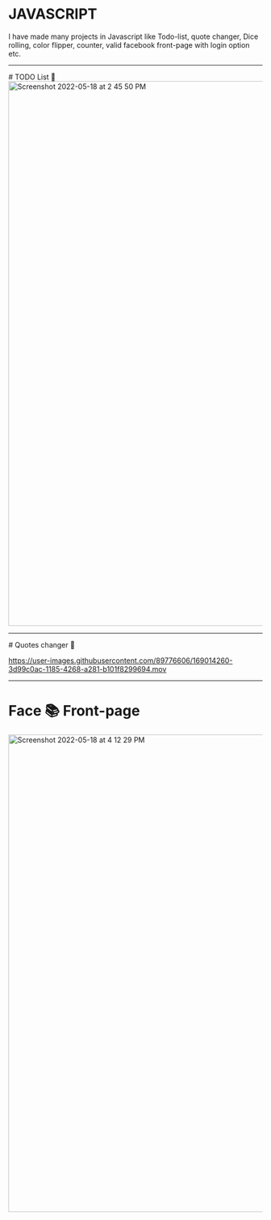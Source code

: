 # JAVASCRIPT
I have made many projects in Javascript like Todo-list, quote changer, Dice rolling, color flipper, counter, valid facebook front-page with login option etc.
<hr>
# TODO List 📝

<img width="1078" alt="Screenshot 2022-05-18 at 2 45 50 PM" src="https://user-images.githubusercontent.com/89776606/169004903-eb9c79f3-7c65-48b9-9465-46d6fc98dcaf.png">
<hr>
# Quotes changer 🔖

https://user-images.githubusercontent.com/89776606/169014260-3d99c0ac-1185-4268-a281-b101f8299694.mov
<hr>

# Face 📚  Front-page 



<img width="945" alt="Screenshot 2022-05-18 at 4 12 29 PM" src="https://user-images.githubusercontent.com/89776606/169021294-d1dc2d48-6671-4fa6-92a5-bd3520c2140e.png">



